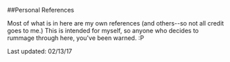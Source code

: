##Personal References
  
Most of what is in here are my own references (and others--so not all credit goes to me.) This is intended for myself, so anyone who decides to rummage through here, you've been warned. :P

Last updated: 02/13/17
